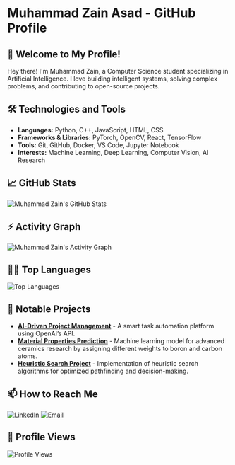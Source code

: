 # Muhammad Zain Asad - GitHub Profile

## 👋 Welcome to My Profile!

Hey there! I'm Muhammad Zain, a Computer Science student specializing in Artificial Intelligence. I love building intelligent systems, solving complex problems, and contributing to open-source projects.

## 🛠️ Technologies and Tools

- **Languages:** Python, C++, JavaScript, HTML, CSS
- **Frameworks & Libraries:** PyTorch, OpenCV, React, TensorFlow
- **Tools:** Git, GitHub, Docker, VS Code, Jupyter Notebook
- **Interests:** Machine Learning, Deep Learning, Computer Vision, AI Research

## 📈 GitHub Stats

![Muhammad Zain's GitHub Stats](https://github-readme-stats.vercel.app/api?username=MuhammadZain2005&show_icons=true&theme=radical)

## ⚡ Activity Graph

![Muhammad Zain's Activity Graph](https://github-readme-activity-graph.vercel.app/graph?username=MuhammadZain2005&theme=react-dark)

## 🧑‍💻 Top Languages

![Top Languages](https://github-readme-stats.vercel.app/api/top-langs/?username=MuhammadZain2005&layout=compact&theme=radical)

## 🚀 Notable Projects

- **[AI-Driven Project Management](https://github.com/MuhammadZain2005/Tuesday-AI)** - A smart task automation platform using OpenAI’s API.
- **[Material Properties Prediction]([https://github.com/MuhammadZain2005/Material-Prediction](https://github.com/MuhammadZain2005/GNN-ML-Model))** - Machine learning model for advanced ceramics research by assigning different weights to boron and carbon atoms.
- **[Heuristic Search Project](https://github.com/MuhammadZain2005/Heuristic_Search_Project)** - Implementation of heuristic search algorithms for optimized pathfinding and decision-making.
## 📫 How to Reach Me

[![LinkedIn](https://img.shields.io/badge/-LinkedIn-0077B5?style=flat&logo=linkedin&logoColor=white)](https://www.linkedin.com/in/muhammad-zain-asad-94316b286/)
[![Email](https://img.shields.io/badge/-Email-D14836?style=flat&logo=gmail&logoColor=white)](mailto:muhammadzainasad6@gmail.com)

## 👀 Profile Views

![Profile Views](https://komarev.com/ghpvc/?username=MuhammadZain2005&color=blue)
